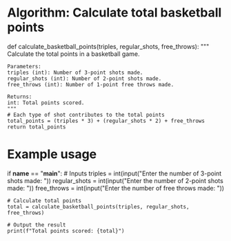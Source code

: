 # Algorithm: Calculate total basketball points

def calculate_basketball_points(triples, regular_shots, free_throws):
    """
    Calculate the total points in a basketball game.

    Parameters:
    triples (int): Number of 3-point shots made.
    regular_shots (int): Number of 2-point shots made.
    free_throws (int): Number of 1-point free throws made.

    Returns:
    int: Total points scored.
    """
    # Each type of shot contributes to the total points
    total_points = (triples * 3) + (regular_shots * 2) + free_throws
    return total_points

# Example usage
if __name__ == "__main__":
    # Inputs
    triples = int(input("Enter the number of 3-point shots made: "))
    regular_shots = int(input("Enter the number of 2-point shots made: "))
    free_throws = int(input("Enter the number of free throws made: "))

    # Calculate total points
    total = calculate_basketball_points(triples, regular_shots, free_throws)

    # Output the result
    print(f"Total points scored: {total}")
